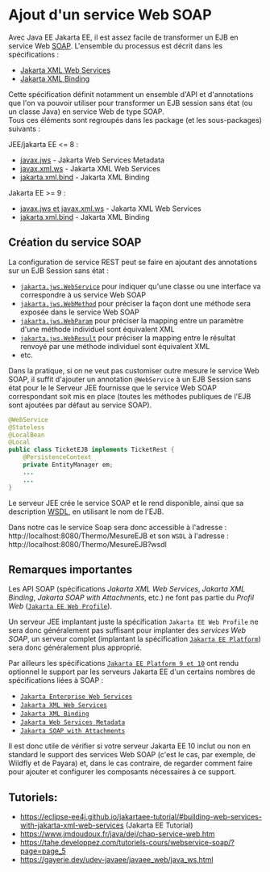 # Ajout d'un service Web SOAP

Avec Java EE Jakarta EE, il est assez facile de transformer un EJB en service Web 
[SOAP](https://fr.wikipedia.org/wiki/SOAP). 
L'ensemble du processus est décrit dans les spécifications :

- [Jakarta XML Web Services](https://jakarta.ee/specifications/restful-ws/)
- [Jakarta XML Binding](https://jakarta.ee/specifications/xml-binding/)

Cette spécification définit notamment un ensemble d'API et d'annotations que l'on va pouvoir utiliser pour transformer un EJB session sans état (ou un classe Java) en service Web de type SOAP.  
Tous ces éléments sont regroupés dans les package (et les sous-packages) suivants :

JEE/jakarta EE <= 8 :

- [javax.jws](https://jakarta.ee/specifications/web-services-metadata/2.1/apidocs/) - Jakarta Web Services Metadata
- [javax.xml.ws](https://jakarta.ee/specifications/xml-web-services/2.3/apidocs/) - Jakarta XML Web Services
- [jakarta.xml.bind](https://jakarta.ee/specifications/xml-binding/2.3/apidocs/) - Jakarta XML Binding

Jakarta EE >= 9 :

- [javax.jws et javax.xml.ws](https://jakarta.ee/specifications/xml-web-services/4.0/apidocs/) - Jakarta XML Web Services
- [jakarta.xml.bind](https://jakarta.ee/specifications/xml-binding/4.0/apidocs/) - Jakarta XML Binding


## Création du service SOAP

La configuration de service REST peut se faire en ajoutant des annotations sur un EJB Session sans état :

- [`jakarta.jws.WebService`](https://jakarta.ee/specifications/xml-web-services/4.0/apidocs/jakarta.xml.ws/jakarta/jws/webservice) 
  pour indiquer qu'une classe ou une interface va correspondre à us service Web SOAP
- [`jakarta.jws.WebMethod`](https://jakarta.ee/specifications/xml-web-services/4.0/apidocs/jakarta.xml.ws/jakarta/jws/webmethod)
  pour préciser la façon dont une méthode sera exposée dans le service Web SOAP
- [`jakarta.jws.WebParam`](https://jakarta.ee/specifications/xml-web-services/4.0/apidocs/jakarta.xml.ws/jakarta/jws/webparam) 
  pour préciser la mapping entre un paramètre d'une méthode individuel sont équivalent XML
- [`jakarta.jws.WebResult`](https://jakarta.ee/specifications/xml-web-services/4.0/apidocs/jakarta.xml.ws/jakarta/jws/webresult) 
  pour préciser la mapping entre le résultat renvoyé par une méthode individuel sont équivalent XML
- etc.

Dans la pratique, si on ne veut pas customiser outre mesure le service Web SOAP, 
il suffit d'ajouter un annotation `@WebService` à un EJB Session sans état pour le le Serveur JEE
fournisse que le service Web SOAP correspondant soit mis en place (toutes les méthodes publiques de l'EJB sont ajoutées par défaut au service SOAP).

```java
@WebService
@Stateless
@LocalBean
@Local
public class TicketEJB implements TicketRest {
	@PersistenceContext
	private EntityManager em;
    ...
    ...
}
```

Le serveur JEE crée le service SOAP et le rend disponible, ainsi que sa description 
[WSDL](https://fr.wikipedia.org/wiki/Web_Services_Description_Language), 
en utilisant le nom de l'EJB.

Dans notre cas le service Soap sera donc accessible à l'adresse : http://localhost:8080/Thermo/MesureEJB
et son `WSDL` à l'adresse : http://localhost:8080/Thermo/MesureEJB?wsdl

## Remarques importantes

Les API SOAP (spécifications *Jakarta XML Web Services*, *Jakarta XML Binding*, *Jakarta SOAP with Attachments*, etc.) 
ne font pas partie du *Profil Web* ([`Jakarta EE Web Profile`](https://jakarta.ee/specifications/webprofile/10/jakarta-webprofile-spec-10.0#web-profile-definition)).

Un serveur JEE implantant juste la spécification `Jakarta EE Web Profile` 
ne sera donc généralement pas suffisant pour implanter des *services Web SOAP*,
un serveur complet (implantant la spécification [`Jakarta EE Platform`](https://jakarta.ee/specifications/platform/))
sera donc généralement plus approprié.

Par ailleurs les spécifications [`Jakarta EE Platform 9 et 10`](https://jakarta.ee/specifications/platform/10/jakarta-platform-spec-10.0#a3252) 
ont rendu optionnel le support par les serveurs Jakarta EE d'un certains nombres de spécifications liées à SOAP :

- [`Jakarta Enterprise Web Services`](https://jakarta.ee/specifications/enterprise-ws/2.0/enterprise-ws-spec-2.0)
- [`Jakarta XML Web Services`](https://jakarta.ee/specifications/xml-web-services/4.0/jakarta-xml-ws-spec-4.0)
- [`Jakarta XML Binding`](https://jakarta.ee/specifications/xml-binding/4.0/jakarta-xml-binding-spec-4.0)
- [`Jakarta Web Services Metadata`](https://jakarta.ee/specifications/web-services-metadata/3.0/ws-metadata-spec-3.0)
- [`Jakarta SOAP with Attachments`](https://jakarta.ee/specifications/soap-attachments/3.0/jakarta-soap-spec-3.0)

Il est donc utile de vérifier si votre serveur Jakarta EE 10 inclut ou non en standard le support des services Web SOAP 
(c'est le cas, par exemple, de Wildfly et de Payara) et, dans le cas contraire, de regarder comment faire pour ajouter et configurer les composants nécessaires à ce support.

## Tutoriels: 

- https://eclipse-ee4j.github.io/jakartaee-tutorial/#building-web-services-with-jakarta-xml-web-services (Jakarta EE Tutorial)
- https://www.jmdoudoux.fr/java/dej/chap-service-web.htm
- https://tahe.developpez.com/tutoriels-cours/webservice-soap/?page=page_5
- https://gayerie.dev/udev-javaee/javaee_web/java_ws.html
